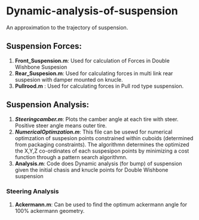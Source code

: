 # Dynamic-analysis-of-suspension
An approximation to the trajectory of suspension.

## Suspension Forces:

1) **Front_Suspension.m**: Used for calculation of Forces in Double Wishbone Suspesion
2) **Rear_Suspesion.m**: Used for calculating forces in multi link rear suspesion with damper mounted on knucle.
3) **Pullrood.m** : Used for calculating forces in Pull rod type suspension.

## Suspension Analysis:

1) ***Steeringcamber.m***: Plots the camber angle at each tire with steer. Positive steer angle means outer tire.
2) ***NumericalOptimzation.m***: This file can be usewd for numerical optimzation of suspesion points constrained within cuboids (determined from packaging constraints). The algorithmn determines the optimized the X,Y,Z co-ordinates of each suspesipon points by minimizing a cost function through a pattern search algorithmn.
3) **Analysis.m**: Code does Dynamic analysis (for bump) of suspension given the initial chasis and knucle points for Double Wishbone suspension
 
 ### Steering Analysis
 1) **Ackermann.m**: Can be used to find the optimum ackermann angle for 100% ackermann geometry.
